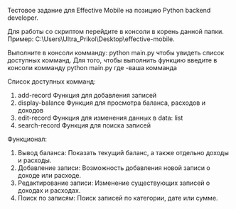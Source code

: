 Тестовое задание для Effective Mobile на позицию Python backend developer.

Для работы со скриптом перейдите в консоли в корень данной папки. Пример: C:\Users\Ultra_Prikol\Desktop\effective-mobile.

Выполните в консоли комманду: python main.py чтобы увидеть список доступных комманд.
Для того, чтобы выполнить функцию введите в консоли комманду python main.py <command> где <command> -ваша комманда

Список доступных комманд:
  1) add-record       Функция для добавления записей
  2) display-balance  Функция для просмотра баланса, расходов и доходов
  3) edit-record      Функция для изменения данных в data: list
  4) search-record    Функция для поиска записей

Функционал:
1. Вывод баланса: Показать текущий баланс, а также отдельно доходы и расходы.
2. Добавление записи: Возможность добавления новой записи о доходе или расходе.
3. Редактирование записи: Изменение существующих записей о доходах и расходах.
4. Поиск по записям: Поиск записей по категории, дате или сумме.
